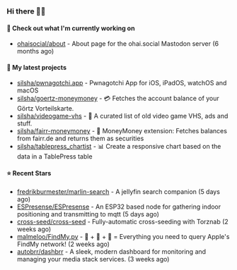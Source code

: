 ### Hi there 🦊👋

#### 👷 Check out what I'm currently working on

- [ohaisocial/about](https://github.com/ohaisocial/about) - About page for the ohai.social Mastodon server (6 months ago)

#### 🌱 My latest projects

- [silsha/pwnagotchi.app](https://github.com/silsha/pwnagotchi.app) - Pwnagotchi App for iOS, iPadOS, watchOS and macOS
- [silsha/goertz-moneymoney](https://github.com/silsha/goertz-moneymoney) - 💳 Fetches the account balance of your Görtz Vorteilskarte.
- [silsha/videogame-vhs](https://github.com/silsha/videogame-vhs) - 👾 A curated list of old video game VHS, ads and stuff.
- [silsha/fairr-moneymoney](https://github.com/silsha/fairr-moneymoney) - 💸 MoneyMoney extension: Fetches balances from fairr.de and returns them as securities
- [silsha/tablepress_chartist](https://github.com/silsha/tablepress_chartist) - 📊 Create a responsive chart based on the data in a TablePress table

#### ⭐ Recent Stars

- [fredrikburmester/marlin-search](https://github.com/fredrikburmester/marlin-search) - A jellyfin search companion (5 days ago)
- [ESPresense/ESPresense](https://github.com/ESPresense/ESPresense) - An ESP32 based node for gathering indoor positioning and transmitting to mqtt (5 days ago)
- [cross-seed/cross-seed](https://github.com/cross-seed/cross-seed) - Fully-automatic cross-seeding with Torznab (2 weeks ago)
- [malmeloo/FindMy.py](https://github.com/malmeloo/FindMy.py) - 🍏 &#43; 🎯 &#43; 🐍 = Everything you need to query Apple&#39;s FindMy network! (2 weeks ago)
- [autobrr/dashbrr](https://github.com/autobrr/dashbrr) - A sleek, modern dashboard for monitoring and managing your media stack services. (3 weeks ago)

